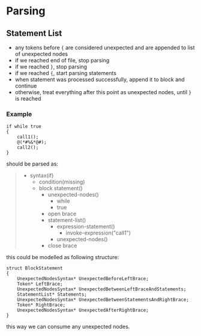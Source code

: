 # Parsing

## Statement List

- any tokens before `{` are considered unexpected and are appended to list of unexpected nodes
- if we reached end of file, stop parsing
- if we reached `}`, stop parsing
- if we reached `{`, start parsing statements
- when statement was processed successfully, append it to block and continue
- otherwise, treat everything after this point as unexpected nodes, until `}` is reached

### Example

```
if while true
{
    call1();
    @(*#%&*@#);
    call2();
}
```

should be parsed as:

> - syntax(if)
>    - condition(missing)
>    - block statement()
>        - unexpected-nodes()
>            - while
>            - true
>        - open brace
>        - statement-list()
>            - expression-statement()
>              - invoke-expression("call1")
>            - unexpected-nodes()
>        - close brace

this could be modelled as following structure:

```
struct BlockStatement
{
    UnexpectedNodesSyntax* UnexpectedBeforeLeftBrace;
    Token* LeftBrace;
    UnexpectedNodesSyntax* UnexpectedBetweenLeftBraceAndStatements;
    StatementList* Statements;
    UnexpectedNodesSyntax* UnexpectedBetweenStatementsAndRightBrace;
    Token* RightBrace;
    UnexpectedNodesSyntax* UnexpectedAfterRightBrace;
}
```

this way we can consume any unexpected nodes.
